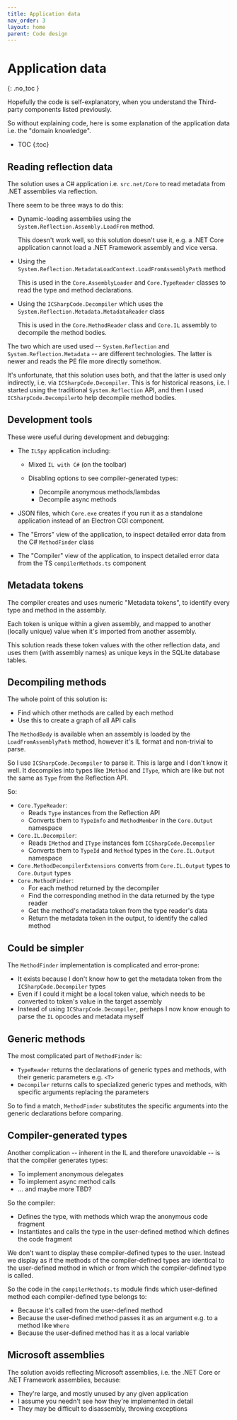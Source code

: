 ```yaml
---
title: Application data
nav_order: 3
layout: home
parent: Code design
---
```


# Application data
{: .no_toc }

Hopefully the code is self-explanatory, when you understand the Third-party components listed previously.

So without explaining code, here is some explanation of the application data i.e. the "domain knowledge".

- TOC
{:toc}

## Reading reflection data

The solution uses a C# application i.e. `src.net/Core` to read metadata from .NET assemblies via reflection.

There seem to be three ways to do this:

- Dynamic-loading assemblies using the `System.Reflection.Assembly.LoadFrom` method.

  This doesn't work well, so this solution doesn't use it,
  e.g. a .NET Core application cannot load a .NET Framework assembly and vice versa.

- Using the `System.Reflection.MetadataLoadContext.LoadFromAssemblyPath` method

  This is used in the `Core.AssemblyLoader` and `Core.TypeReader` classes to read the type and method declarations.

- Using the `ICSharpCode.Decompiler` which uses the `System.Reflection.Metadata.MetadataReader` class

  This is used in the `Core.MethodReader` class and `Core.IL` assembly to decompile the method bodies.

The two which are used used --
`System.Reflection` and `System.Reflection.Metadata` --
are different technologies.
The latter is newer and reads the PE file more directly somethow.

It's unfortunate,
that this solution uses both,
and that the latter is used only indirectly,
i.e. via `ICSharpCode.Decompiler`.
This is for historical reasons,
i.e. I started using the traditional `System.Reflection` API,
and then I used `ICSharpCode.Decompiler`to help decompile method bodies.

## Development tools

These were useful during development and debugging:

- The `ILSpy` application including:

  - Mixed `IL with C#` (on the toolbar)
  - Disabling options to see compiler-generated types:

    - Decompile anonymous methods/lambdas
    - Decompile async methods

- JSON files, which `Core.exe` creates if you run it as a standalone application instead of an Electron CGI component.

- The "Errors" view of the application, to inspect detailed error data from the C# `MethodFinder` class

- The "Compiler" view of the application, to inspect detailed error data from the TS `compilerMethods.ts` component

## Metadata tokens

The compiler creates and uses numeric "Metadata tokens", to identify every type and method in the assembly.

Each token is unique within a given assembly,
and mapped to another (locally unique) value when it's imported from another assembly.

This solution reads these token values with the other reflection data,
and uses them (with assembly names) as unique keys in the SQLite database tables.

## Decompiling methods

The whole point of this solution is:

- Find which other methods are called by each method
- Use this to create a graph of all API calls

The `MethodBody` is available when an assembly is loaded by the `LoadFromAssemblyPath` method,
however it's IL format and non-trivial to parse.

So I use `ICSharpCode.Decompiler` to parse it.
This is large and I don't know it well.
It decompiles into types like `IMethod` and `IType`, which are like but not the same as `Type` from the Reflection API.

So:

- `Core.TypeReader`:
  - Reads `Type` instances from the Reflection API
  - Converts them to `TypeInfo` and `MethodMember` in the `Core.Output` namespace
- `Core.IL.Decompiler`:
  - Reads `IMethod` and `IType` instances fom `ICSharpCode.Decompiler`
  - Converts them to `TypeId` and `Method` types in the `Core.IL.Output` namespace
- `Core.MethodDecompilerExtensions` converts from `Core.IL.Output` types to `Core.Output` types
- `Core.MethodFinder`:
  - For each method returned by the decompiler
  - Find the corresponding method in the data returned by the type reader
  - Get the method's metadata token from the type reader's data
  - Return the metadata token in the output, to identify the called method

## Could be simpler

The `MethodFinder` implementation is complicated and error-prone:

- It exists because I don't know how to get the metadata token from the `ICSharpCode.Decompiler` types
- Even if I could it might be a local token value, which needs to be converted to token's value in the target assembly
- Instead of using `ICSharpCode.Decompiler`, perhaps I now know enough to parse the `IL` opcodes and metadata myself

## Generic methods

The most complicated part of `MethodFinder` is:

- `TypeReader` returns the declarations of generic types and methods, with their generic parameters e.g. `<T>`
- `Decompiler` returns calls to specialized generic types and methods, with specific arguments replacing the parameters

So to find a match, `MethodFinder` substitutes the specific arguments into the generic declarations before comparing.

## Compiler-generated types

Another complication -- inherent in the IL and therefore unavoidable -- is that the compiler generates types:

- To implement anonymous delegates
- To implement async method calls
- ... and maybe more TBD?

So the compiler:

- Defines the type, with methods which wrap the anonymous code fragment
- Instantiates and calls the type in the user-defined method which defines the code fragment

We don't want to display these compiler-defined types to the user.
Instead we display as if the methods of the compiler-defined types are identical to the user-defined method
in which or from which the compiler-defined type is called.

So the code in the `compilerMethods.ts` module finds which user-defined method each compiler-defined type belongs to:

- Because it's called from the user-defined method
- Because the user-defined method passes it as an argument e.g. to a method like `Where`
- Because the user-defined method has it as a local variable

## Microsoft assemblies

The solution avoids reflecting Microsoft assemblies, i.e. the .NET Core or .NET Framework assemblies, because:

- They're large, and mostly unused by any given application
- I assume you needn't see how they're implemented in detail
- They may be difficult to disassembly, throwing exceptions
